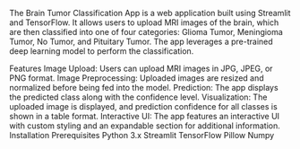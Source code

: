 
The Brain Tumor Classification App is a web application built using Streamlit and TensorFlow. It allows users to upload MRI images of the brain, which are then classified into one of four categories: Glioma Tumor, Meningioma Tumor, No Tumor, and Pituitary Tumor. The app leverages a pre-trained deep learning model to perform the classification.

Features
Image Upload: Users can upload MRI images in JPG, JPEG, or PNG format.
Image Preprocessing: Uploaded images are resized and normalized before being fed into the model.
Prediction: The app displays the predicted class along with the confidence level.
Visualization: The uploaded image is displayed, and prediction confidence for all classes is shown in a table format.
Interactive UI: The app features an interactive UI with custom styling and an expandable section for additional information.
Installation
Prerequisites
Python 3.x
Streamlit
TensorFlow
Pillow
Numpy
